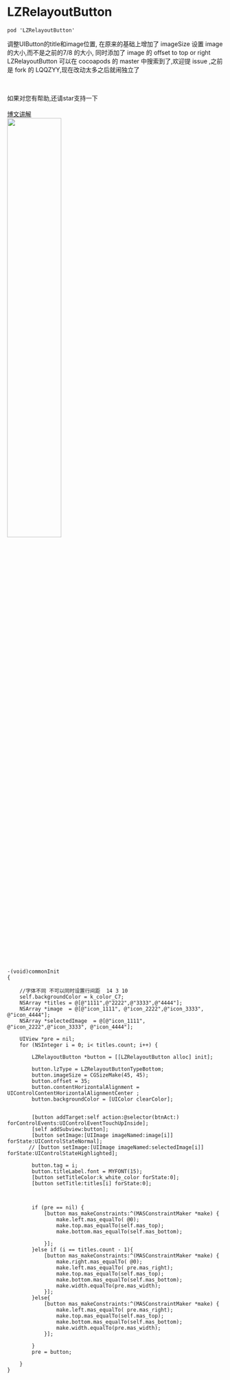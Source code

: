 # LZRelayoutButton
```
pod 'LZRelayoutButton'
```
调整UIButton的title和image位置,
在原来的基础上增加了 imageSize 设置 image 的大小,而不是之前的7/8 的大小, 同时添加了 image 的 offset to top or right        LZRelayoutButton 可以在 cocoapods 的 master 中搜索到了,欢迎提 issue ,之前是 fork 的 LQQZYY,现在改动太多之后就闹独立了
##

<br>如果对您有帮助,还请star支持一下
<br>
<br>[博文讲解](http://blog.csdn.net/lqq200912408/article/details/51323336)
<br>
<img src="https://github.com/LQQZYY/LZButtonCategory/blob/master/LZButton.png" width="50%" height="50%" />


````

-(void)commonInit
{
    
    //字体不同 不可以同时设置行间距  14 3 10
    self.backgroundColor = k_color_C7;
    NSArray *titles = @[@"1111",@"2222",@"3333",@"4444"];
    NSArray *image  = @[@"icon_1111", @"icon_2222",@"icon_3333", @"icon_4444"];
    NSArray *selectedImage  = @[@"icon_1111", @"icon_2222",@"icon_3333", @"icon_4444"];
    
    UIView *pre = nil;
    for (NSInteger i = 0; i< titles.count; i++) {
        
        LZRelayoutButton *button = [[LZRelayoutButton alloc] init];
        
        button.lzType = LZRelayoutButtonTypeBottom;
        button.imageSize = CGSizeMake(45, 45);
        button.offset = 35;
        button.contentHorizontalAlignment = UIControlContentHorizontalAlignmentCenter ;
        button.backgroundColor = [UIColor clearColor];
        
        
        [button addTarget:self action:@selector(btnAct:) forControlEvents:UIControlEventTouchUpInside];
        [self addSubview:button];
        [button setImage:[UIImage imageNamed:image[i]] forState:UIControlStateNormal];
       // [button setImage:[UIImage imageNamed:selectedImage[i]] forState:UIControlStateHighlighted];
        
        button.tag = i;
        button.titleLabel.font = MYFONT(15);
        [button setTitleColor:k_white_color forState:0];
        [button setTitle:titles[i] forState:0];
        
        
        
        if (pre == nil) {
            [button mas_makeConstraints:^(MASConstraintMaker *make) {
                make.left.mas_equalTo( @0);
                make.top.mas_equalTo(self.mas_top);
                make.bottom.mas_equalTo(self.mas_bottom);

            }];
        }else if (i == titles.count - 1){
            [button mas_makeConstraints:^(MASConstraintMaker *make) {
                make.right.mas_equalTo( @0);
                make.left.mas_equalTo( pre.mas_right);
                make.top.mas_equalTo(self.mas_top);
                make.bottom.mas_equalTo(self.mas_bottom);
                make.width.equalTo(pre.mas_width);
            }];
        }else{
            [button mas_makeConstraints:^(MASConstraintMaker *make) {
                make.left.mas_equalTo( pre.mas_right);
                make.top.mas_equalTo(self.mas_top);
                make.bottom.mas_equalTo(self.mas_bottom);
                make.width.equalTo(pre.mas_width);
            }];
            
        }
        pre = button;
        
    }
}
````

